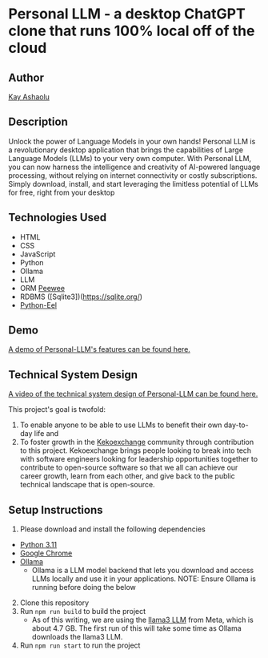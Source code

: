 # Personal LLM - a desktop ChatGPT clone that runs 100% local off of the cloud

## Author
[Kay Ashaolu](https://www.linkedin.com/in/kayashaolu/)

## Description
Unlock the power of Language Models in your own hands! Personal LLM is a revolutionary desktop application that brings the capabilities of Large Language Models (LLMs) to your very own computer. With Personal LLM, you can now harness the intelligence and creativity of AI-powered language processing, without relying on internet connectivity or costly subscriptions. Simply download, install, and start leveraging the limitless potential of LLMs for free, right from your desktop

## Technologies Used
- HTML
- CSS
- JavaScript
- Python
- Ollama
- LLM
- ORM [Peewee](https://docs.peewee-orm.com/en/latest/)
- RDBMS ([Sqlite3])(https://sqlite.org/)
- [Python-Eel](https://github.com/python-eel/Eel)

## Demo
[A demo of Personal-LLM's features can be found here.](https://vimeo.com/977036847)

## Technical System Design
[A video of the technical system design of Personal-LLM can be found here.](https://vimeo.com/977028159)

This project's goal is twofold:

1. To enable anyone to be able to use LLMs to benefit their own day-to-day life and
2. To foster growth in the [Kekoexchange](https://kekoexchange.com) community through contribution to this project. Kekoexchange brings people looking to break into tech with software engineers looking for leadership opportunities together to contribute to open-source software so that we all can achieve our career growth, learn from each other, and give back to the public technical landscape that is open-source.

## Setup Instructions
1. Please download and install the following dependencies
  * [Python 3.11](https://www.python.org/downloads/release/python-3117/) 
  * [Google Chrome](https://www.google.com/chrome/)
  * [Ollama](https://ollama.com/)
    * Ollama is a LLM model backend that lets you download and access LLMs locally and use it in your applications. NOTE: Ensure Ollama is running before doing the below
2. Clone this repository
3. Run `npm run build` to build the project
    * As of this writing, we are using the [llama3 LLM](https://llama.meta.com/llama3/) from Meta, which is about 4.7 GB. The first run of this will take some time as Ollama downloads the llama3 LLM.
4. Run `npm run start` to run the project
